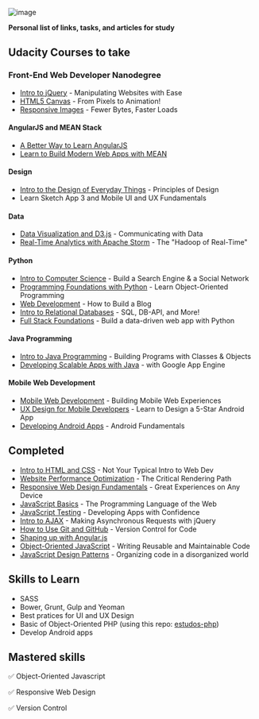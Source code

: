 ![image](https://raw.githubusercontent.com/lucasmlessa/be.Awesome/master/images/logo.png)

**Personal list of links, tasks, and articles for study**
 
## Udacity Courses to take
 
### Front-End Web Developer Nanodegree
- [Intro to jQuery](https://www.udacity.com/course/ud245) - Manipulating Websites with Ease
- [HTML5 Canvas](https://www.udacity.com/course/ud292) - From Pixels to Animation!
- [Responsive Images](https://www.udacity.com/course/ud882) - Fewer Bytes, Faster Loads

#### AngularJS and MEAN Stack
- [A Better Way to Learn AngularJS](https://thinkster.io/a-better-way-to-learn-angularjs/)
- [Learn to Build Modern Web Apps with MEAN](https://thinkster.io/mean-stack-tutorial/)

#### Design

- [Intro to the Design of Everyday Things](https://www.udacity.com/course/design101) - Principles of Design
- Learn Sketch App 3 and Mobile UI and UX Fundamentals

#### Data
- [Data Visualization and D3.js](https://www.udacity.com/course/ud507) - Communicating with Data
- [Real-Time Analytics with Apache Storm](https://www.udacity.com/course/ud381) - The "Hadoop of Real-Time"

#### Python
- [Intro to Computer Science](https://www.udacity.com/course/cs101) - Build a Search Engine & a Social Network
- [Programming Foundations with Python](https://www.udacity.com/course/ud036) - Learn Object-Oriented Programming
- [Web Development](https://www.udacity.com/course/cs253) - How to Build a Blog
- [Intro to Relational Databases](https://www.udacity.com/course/ud197) - SQL, DB-API, and More!
- [Full Stack Foundations](https://www.udacity.com/course/ud088) - Build a data-driven web app with Python

#### Java Programming

- [Intro to Java Programming](https://www.udacity.com/course/cs046) - Building Programs with Classes & Objects
- [Developing Scalable Apps with Java](https://www.udacity.com/course/ud859) - with Google App Engine

#### Mobile Web Development
- [Mobile Web Development](https://www.udacity.com/course/cs256) - Building Mobile Web Experiences
- [UX Design for Mobile Developers](https://www.udacity.com/course/ud849) - Learn to Design a 5-Star Android App
- [Developing Android Apps](https://www.udacity.com/course/ud853) - Android Fundamentals


## Completed
- [Intro to HTML and CSS](https://www.udacity.com/course/ud304) - Not Your Typical Intro to Web Dev
- [Website Performance Optimization](https://www.udacity.com/course/ud884) - The Critical Rendering Path
- [Responsive Web Design Fundamentals](https://www.udacity.com/course/ud893) - Great Experiences on Any Device
- [JavaScript Basics](https://www.udacity.com/course/ud804) - The Programming Language of the Web
- [JavaScript Testing](https://www.udacity.com/course/ud549) - Developing Apps with Confidence
- [Intro to AJAX](https://www.udacity.com/course/ud110) - Making Asynchronous Requests with jQuery
- [How to Use Git and GitHub](https://www.udacity.com/course/ud775) - Version Control for Code
- [Shaping up with Angular.js](https://www.codeschool.com/courses/shaping-up-with-angular-js)
- [Object-Oriented JavaScript](https://www.udacity.com/course/ud015) - Writing Reusable and Maintainable Code
- [JavaScript Design Patterns](https://www.udacity.com/course/ud989) - Organizing code in a disorganized world

## Skills to Learn

- SASS
- Bower, Grunt, Gulp and Yeoman
- Best pratices for UI and UX Design
- Basic of Object-Oriented PHP (using this repo: [estudos-php](https://github.com/lucasmlessa/estudos-php))
- Develop Android apps

## Mastered skills
:white_check_mark:  Object-Oriented Javascript

:white_check_mark:  Responsive Web Design

:white_check_mark:  Version Control
